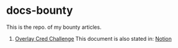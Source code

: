 # docs-bounty
This is the repo. of my bounty articles.
1. [Overlay Cred Challenge](./overlay-JP/Overlay%20%E3%82%AF%E3%83%AC%E3%83%88%E3%82%99%20%E3%83%81%E3%83%A3%E3%83%AC%E3%83%B3%E3%82%B7%E3%82%99.md)
This document is also stated in: [Notion](https://metal-shield-b82.notion.site/Overlay-68269bc297f74f1c84165a525ed4daba)

